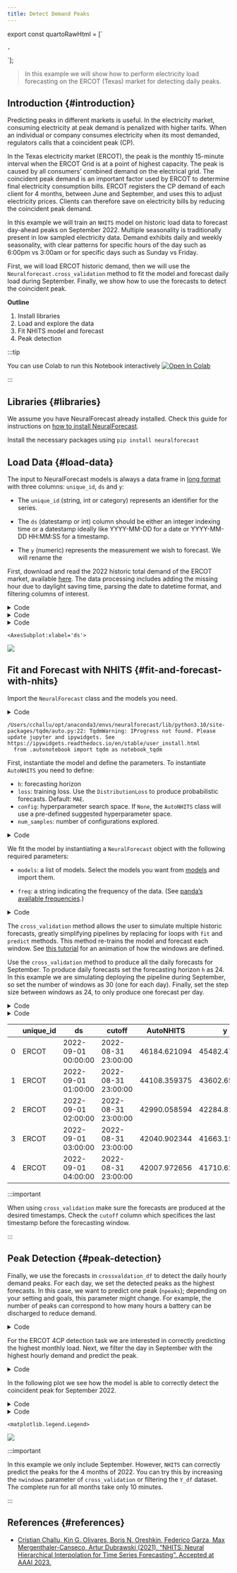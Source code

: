 ```yaml
---
title: Detect Demand Peaks
---
```


export const quartoRawHtml =
[`<div>
<style scoped>
    .dataframe tbody tr th:only-of-type {
        vertical-align: middle;
    }
    .dataframe tbody tr th {
        vertical-align: top;
    }
    .dataframe thead th {
        text-align: right;
    }
</style>
`,`
</div>`];

> In this example we will show how to perform electricity load
> forecasting on the ERCOT (Texas) market for detecting daily peaks.

## Introduction {#introduction}

Predicting peaks in different markets is useful. In the electricity
market, consuming electricity at peak demand is penalized with higher
tarifs. When an individual or company consumes electricity when its most
demanded, regulators calls that a coincident peak (CP).

In the Texas electricity market (ERCOT), the peak is the monthly
15-minute interval when the ERCOT Grid is at a point of highest
capacity. The peak is caused by all consumers’ combined demand on the
electrical grid. The coincident peak demand is an important factor used
by ERCOT to determine final electricity consumption bills. ERCOT
registers the CP demand of each client for 4 months, between June and
September, and uses this to adjust electricity prices. Clients can
therefore save on electricity bills by reducing the coincident peak
demand.

In this example we will train an `NHITS` model on historic load data to
forecast day-ahead peaks on September 2022. Multiple seasonality is
traditionally present in low sampled electricity data. Demand exhibits
daily and weekly seasonality, with clear patterns for specific hours of
the day such as 6:00pm vs 3:00am or for specific days such as Sunday vs
Friday.

First, we will load ERCOT historic demand, then we will use the
`Neuralforecast.cross_validation` method to fit the model and forecast
daily load during September. Finally, we show how to use the forecasts
to detect the coincident peak.

**Outline**

1.  Install libraries
2.  Load and explore the data
3.  Fit NHITS model and forecast
4.  Peak detection

:::tip

You can use Colab to run this Notebook interactively
<a href="https://colab.research.google.com/github/Nixtla/neuralforecast/blob/main/nbs/examples/ElectricityPeakForecasting.ipynb" target="_parent"><img src="https://colab.research.google.com/assets/colab-badge.svg" alt="Open In Colab"/></a>

:::

## Libraries {#libraries}

We assume you have NeuralForecast already installed. Check this guide
for instructions on [how to install
NeuralForecast](./Installation.ipynb).

Install the necessary packages using `pip install neuralforecast`

## Load Data {#load-data}

The input to NeuralForecast models is always a data frame in [long
format](https://www.theanalysisfactor.com/wide-and-long-data/) with
three columns: `unique_id`, `ds` and `y`:

-   The `unique_id` (string, int or category) represents an identifier
    for the series.

-   The `ds` (datestamp or int) column should be either an integer
    indexing time or a datestamp ideally like YYYY-MM-DD for a date or
    YYYY-MM-DD HH:MM:SS for a timestamp.

-   The `y` (numeric) represents the measurement we wish to forecast. We
    will rename the

First, download and read the 2022 historic total demand of the ERCOT
market, available [here](https://www.ercot.com/gridinfo/load/load_hist).
The data processing includes adding the missing hour due to daylight
saving time, parsing the date to datetime format, and filtering columns
of interest.

<details>
<summary>Code</summary>

``` python
import numpy as np
import pandas as pd
```

</details>
<details>
<summary>Code</summary>

``` python
# Load data
Y_df = pd.read_csv('https://datasets-nixtla.s3.amazonaws.com/ERCOT-clean.csv', parse_dates=['ds'])
Y_df = Y_df.query("ds >= '2022-01-01' & ds <= '2022-10-01'")
```

</details>
<details>
<summary>Code</summary>

``` python
Y_df.plot(x='ds', y='y', figsize=(20, 7))
```

</details>

``` text
<AxesSubplot:xlabel='ds'>
```

![](ElectricityPeakForecasting_files/figure-markdown_strict/cell-4-output-2.png)

## Fit and Forecast with NHITS {#fit-and-forecast-with-nhits}

Import the `NeuralForecast` class and the models you need.

<details>
<summary>Code</summary>

``` python
from neuralforecast.core import NeuralForecast
from neuralforecast.auto import AutoNHITS
```

</details>

``` text
/Users/cchallu/opt/anaconda3/envs/neuralforecast/lib/python3.10/site-packages/tqdm/auto.py:22: TqdmWarning: IProgress not found. Please update jupyter and ipywidgets. See https://ipywidgets.readthedocs.io/en/stable/user_install.html
  from .autonotebook import tqdm as notebook_tqdm
```

First, instantiate the model and define the parameters. To instantiate
`AutoNHITS` you need to define:

-   `h`: forecasting horizon
-   `loss`: training loss. Use the `DistributionLoss` to produce
    probabilistic forecasts. Default: `MAE`.
-   `config`: hyperparameter search space. If `None`, the `AutoNHITS`
    class will use a pre-defined suggested hyperparameter space.
-   `num_samples`: number of configurations explored.

<details>
<summary>Code</summary>

``` python
models = [AutoNHITS(h=24,
                    config=None, # Uses default config
                    num_samples=10
                   )
         ]
```

</details>

We fit the model by instantiating a `NeuralForecast` object with the
following required parameters:

-   `models`: a list of models. Select the models you want from
    [models](../models.ipynb) and import them.

-   `freq`: a string indicating the frequency of the data. (See [panda’s
    available
    frequencies](https://pandas.pydata.org/pandas-docs/stable/user_guide/timeseries.html#offset-aliases).)

<details>
<summary>Code</summary>

``` python
# Instantiate StatsForecast class as sf
nf = NeuralForecast(
    models=models,
    freq='H', 
)
```

</details>

The `cross_validation` method allows the user to simulate multiple
historic forecasts, greatly simplifying pipelines by replacing for loops
with `fit` and `predict` methods. This method re-trains the model and
forecast each window. See [this
tutorial](https://nixtla.github.io/statsforecast/examples/getting_started_complete.html)
for an animation of how the windows are defined.

Use the `cross_validation` method to produce all the daily forecasts for
September. To produce daily forecasts set the forecasting horizon `h` as
24. In this example we are simulating deploying the pipeline during
September, so set the number of windows as 30 (one for each day).
Finally, set the step size between windows as 24, to only produce one
forecast per day.

<details>
<summary>Code</summary>

``` python
%%capture
crossvalidation_df = nf.cross_validation(
    df=Y_df,
    step_size=24,
    n_windows=30
  )
```

</details>
<details>
<summary>Code</summary>

``` python
crossvalidation_df.head()
```

</details>
<div dangerouslySetInnerHTML={{ __html: quartoRawHtml[0] }} />

|     | unique_id | ds                  | cutoff              | AutoNHITS    | y            |
|-----|-----------|---------------------|---------------------|--------------|--------------|
| 0   | ERCOT     | 2022-09-01 00:00:00 | 2022-08-31 23:00:00 | 46184.621094 | 45482.471757 |
| 1   | ERCOT     | 2022-09-01 01:00:00 | 2022-08-31 23:00:00 | 44108.359375 | 43602.658043 |
| 2   | ERCOT     | 2022-09-01 02:00:00 | 2022-08-31 23:00:00 | 42990.058594 | 42284.817342 |
| 3   | ERCOT     | 2022-09-01 03:00:00 | 2022-08-31 23:00:00 | 42040.902344 | 41663.156771 |
| 4   | ERCOT     | 2022-09-01 04:00:00 | 2022-08-31 23:00:00 | 42007.972656 | 41710.621904 |

<div dangerouslySetInnerHTML={{ __html: quartoRawHtml[1] }} />


:::important

When using `cross_validation` make sure the forecasts are produced at
the desired timestamps. Check the `cutoff` column which specifices the
last timestamp before the forecasting window.

:::

## Peak Detection {#peak-detection}

Finally, we use the forecasts in `crossvaldation_df` to detect the daily
hourly demand peaks. For each day, we set the detected peaks as the
highest forecasts. In this case, we want to predict one peak (`npeaks`);
depending on your setting and goals, this parameter might change. For
example, the number of peaks can correspond to how many hours a battery
can be discharged to reduce demand.

<details>
<summary>Code</summary>

``` python
npeaks = 1 # Number of peaks
```

</details>

For the ERCOT 4CP detection task we are interested in correctly
predicting the highest monthly load. Next, we filter the day in
September with the highest hourly demand and predict the peak.

<details>
<summary>Code</summary>

``` python
crossvalidation_df = crossvalidation_df.reset_index()[['ds','y','AutoNHITS']]
max_day = crossvalidation_df.iloc[crossvalidation_df['y'].argmax()].ds.day # Day with maximum load
cv_df_day = crossvalidation_df.query('ds.dt.day == @max_day')
max_hour = cv_df_day['y'].argmax()
peaks = cv_df_day['AutoNHITS'].argsort().iloc[-npeaks:].values # Predicted peaks
```

</details>

In the following plot we see how the model is able to correctly detect
the coincident peak for September 2022.

<details>
<summary>Code</summary>

``` python
import matplotlib.pyplot as plt
```

</details>
<details>
<summary>Code</summary>

``` python
plt.figure(figsize=(10, 5))
plt.axvline(cv_df_day.iloc[max_hour]['ds'], color='black', label='True Peak')
plt.scatter(cv_df_day.iloc[peaks]['ds'], cv_df_day.iloc[peaks]['AutoNHITS'], color='green', label=f'Predicted Top-{npeaks}')
plt.plot(cv_df_day['ds'], cv_df_day['y'], label='y', color='blue')
plt.plot(cv_df_day['ds'], cv_df_day['AutoNHITS'], label='Forecast', color='red')
plt.xlabel('Time')
plt.ylabel('Load (MW)')
plt.grid()
plt.legend()
```

</details>

``` text
<matplotlib.legend.Legend>
```

![](ElectricityPeakForecasting_files/figure-markdown_strict/cell-13-output-2.png)

:::important

In this example we only include September. However, `NHITS` can
correctly predict the peaks for the 4 months of 2022. You can try this
by increasing the `nwindows` parameter of `cross_validation` or
filtering the `Y_df` dataset. The complete run for all months take only
10 minutes.

:::

## References {#references}

-   [Cristian Challu, Kin G. Olivares, Boris N. Oreshkin, Federico
    Garza, Max Mergenthaler-Canseco, Artur Dubrawski (2021). “NHITS:
    Neural Hierarchical Interpolation for Time Series Forecasting”.
    Accepted at AAAI 2023.](https://arxiv.org/abs/2201.12886)

